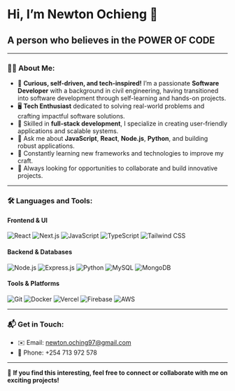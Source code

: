 # Hi, I’m Newton Ochieng 👋

## A person who believes in the **POWER OF CODE**

---

### 👨‍💻 About Me:
- 🌱 **Curious, self-driven, and tech-inspired!** I’m a passionate **Software Developer** with a background in civil engineering, having transitioned into software development through self-learning and hands-on projects.
- 🖥️ **Tech Enthusiast** dedicated to solving real-world problems and crafting impactful software solutions.
- 🔭 Skilled in **full-stack development**, I specialize in creating user-friendly applications and scalable systems.
- 💬 Ask me about **JavaScript**, **React**, **Node.js**, **Python**, and building robust applications.
- 🧠 Constantly learning new frameworks and technologies to improve my craft.
- 🦸 Always looking for opportunities to collaborate and build innovative projects.

---

### 🛠️ Languages and Tools:

#### **Frontend & UI**
![React](https://img.shields.io/badge/-React-61DAFB?logo=react&logoColor=white&style=for-the-badge)
![Next.js](https://img.shields.io/badge/-Next.js-000000?logo=next.js&logoColor=white&style=for-the-badge)
![JavaScript](https://img.shields.io/badge/-JavaScript-F7DF1E?logo=javascript&logoColor=black&style=for-the-badge)
![TypeScript](https://img.shields.io/badge/-TypeScript-3178C6?logo=typescript&logoColor=white&style=for-the-badge)
![Tailwind CSS](https://img.shields.io/badge/-Tailwind_CSS-06B6D4?logo=tailwindcss&logoColor=white&style=for-the-badge)

#### **Backend & Databases**
![Node.js](https://img.shields.io/badge/-Node.js-339933?logo=node.js&logoColor=white&style=for-the-badge)
![Express.js](https://img.shields.io/badge/-Express.js-000000?logo=express&logoColor=white&style=for-the-badge)
![Python](https://img.shields.io/badge/-Python-3776AB?logo=python&logoColor=white&style=for-the-badge)
![MySQL](https://img.shields.io/badge/-MySQL-4479A1?logo=mysql&logoColor=white&style=for-the-badge)
![MongoDB](https://img.shields.io/badge/-MongoDB-47A248?logo=mongodb&logoColor=white&style=for-the-badge)

#### **Tools & Platforms**
![Git](https://img.shields.io/badge/-Git-F05032?logo=git&logoColor=white&style=for-the-badge)
![Docker](https://img.shields.io/badge/-Docker-2496ED?logo=docker&logoColor=white&style=for-the-badge)
![Vercel](https://img.shields.io/badge/-Vercel-000000?logo=vercel&logoColor=white&style=for-the-badge)
![Firebase](https://img.shields.io/badge/-Firebase-FFCA28?logo=firebase&logoColor=black&style=for-the-badge)
![AWS](https://img.shields.io/badge/-AWS-232F3E?logo=amazonaws&logoColor=white&style=for-the-badge)

---

### 📬 Get in Touch:
- ✉️ Email: [newton.oching97@gmail.com](mailto:newton.oching97@gmail.com)
- 📱 Phone: +254 713 972 578

---

🌟 **If you find this interesting, feel free to connect or collaborate with me on exciting projects!**
